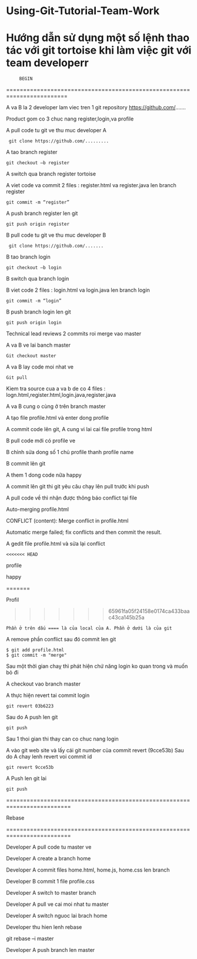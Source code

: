# Using-Git-Tutorial-Team-Work
Hướng dẫn sử dụng một số lệnh thao tác với git tortoise khi làm việc git với team developerr
========================================================================
         BEGIN
========================================================================

A va B la 2 developer lam viec tren 1 git repository https://github.com/.......

Product gom co 3 chuc nang register,login,va profile

A pull code tu git ve thu muc developer A

     git clone https://github.com/.........

A tao branch register

    git checkout –b register

A switch qua branch register tortoise

A viet code va commit 2 files : register.html va register.java len branch register

    git commit -m “register”

A push branch register len git

    git push origin register

B pull code tu git ve thu muc developer B

     git clone https://github.com/.......

B tao branch login

    git checkout –b login

B switch qua branch login

B viet code 2 files : login.html va login.java len branch login

    git commit -m “login”

B push branch login len git

    git push origin login

Technical lead reviews 2 commits roi merge vao master

A va B ve lai banch master

    Git checkout master

A va B lay code moi nhat ve

    Git pull

Kiem tra source cua a va b de co 4 files : logn.html,register.html,login.java,register.java

A va B cung o cùng ở trên branch master

A tạo file profile.html và enter dong profile

A commit code lên git, A cung vi lai cai file profile trong html

B pull code mới có profile ve

B chỉnh sửa dong số 1 chủ profile thanh profile name

B commit lên git

A them 1 dong code nữa happy

A commit lên git thi git yêu câu chạy lên pull trước khi push

A pull code về thì nhận được thông báo conflict tại file

Auto-merging profile.html

CONFLICT (content): Merge conflict in profile.html

Automatic merge failed; fix conflicts and then commit the result.

A gedit file profile.html và sửa lại conflict

    <<<<<<< HEAD

profile

happy

=======

Profil

> > > > > > > 65961fa05f24158e0174ca433baac43ca145b25a

    Phần ở trên dấu ==== là của local của A. Phần ở dưới là của git

A remove phần conflict sau đó commit len git

    $ git add profile.html
    $ git commit -m "merge"

Sau một thời gian chaỵ thì phát hiện chứ năng login ko quan trong và muốn bỏ đi

A checkout vao branch master

A thực hiện revert tai commit login

    git revert 03b6223

Sau do A push len git

    git push

Sau 1 thoi gian thi thay can co chuc nang login

A vào git web site và lấy cái git number của commit revert (9cce53b)
Sau do A chay lenh revert voi commit id

    git revert 9cce53b

A Push len git lai

    git push

=========================================================================

Rebase

=========================================================================

Developer A pull code tu master ve

Developer A create a branch home

Developer A commit files home.html, home.js, home.css len branch

Developer B commit 1 file profile.css

Developer A switch to master branch

Developer A pull ve cai moi nhat tu master

Developer A switch nguoc lai brach home

Developer thu hien lenh rebase

git rebase –i master

Developer A push branch len master
